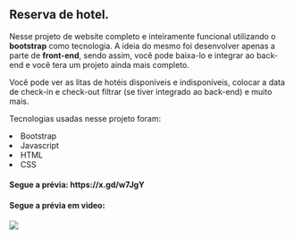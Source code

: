 <h2>Reserva de hotel.</h2>


<p>
Nesse projeto de website completo e inteiramente funcional utilizando o <b>bootstrap</b> como tecnologia.
A ideia do mesmo foi desenvolver apenas a parte de <b>front-end</b>, sendo assim, você pode baixa-lo e 
integrar ao back-end e você tera um projeto ainda mais completo.

Você pode ver as litas de hotéis disponíveis e indisponíveis, colocar a data de check-in e check-out
filtrar (se tiver integrado ao back-end) e muito mais.

Tecnologias usadas nesse projeto foram:
<li>Bootstrap</li>
<li>Javascript</li>
<li>HTML</li>
<li>CSS</li>

<h4>Segue a prévia: https://x.gd/w7JgY </h4>
<h4>Segue a prévia em video: </h4> <img src="/Reserva de hotel.gif">

</p>


